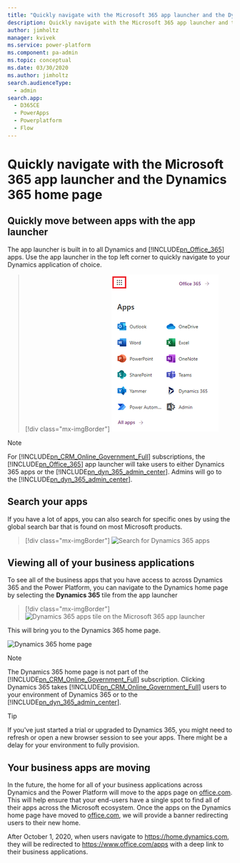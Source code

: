 ```yaml
---
title: "Quickly navigate with the Microsoft 365 app launcher and the Dynamics 365 home page  | MicrosoftDocs"
description: Quickly navigate with the Microsoft 365 app launcher and the Dynamics 365 home page
author: jimholtz
manager: kvivek
ms.service: power-platform
ms.component: pa-admin
ms.topic: conceptual
ms.date: 03/30/2020
ms.author: jimholtz
search.audienceType: 
  - admin
search.app:
  - D365CE
  - PowerApps
  - Powerplatform
  - Flow
---
```

# Quickly navigate with the Microsoft 365 app launcher and the Dynamics 365 home page

<a name="BKMK_AppLauncher"></a>   
## Quickly move between apps with the app launcher  
 The app launcher is built in to all Dynamics and [!INCLUDE[pn_Office_365](../includes/pn-office-365.md)] apps. Use the app launcher in the top left corner to quickly navigate to your Dynamics application of choice.  
 
 > [!div class="mx-imgBorder"]
 > ![Microsoft 365 app launcher](../admin/media/new-office-365-app-launcher.png "Microsoft 365 app launcher")  

  
> [!NOTE]
>  For [!INCLUDE[pn_CRM_Online_Government_Full](../includes/pn-crm-online-government-full.md)] subscriptions, the [!INCLUDE[pn_Office_365](../includes/pn-office-365.md)] app launcher will take users to either Dynamics 365 apps or the [!INCLUDE[pn_dyn_365_admin_center](../includes/pn-dyn-365-admin-center.md)]. Admins will go to the [!INCLUDE[pn_dyn_365_admin_center](../includes/pn-dyn-365-admin-center.md)].  

  
<a name="BKMK_SearchApps"></a>   
## Search your apps 
 If you have a lot of apps, you can also search for specific ones by using the global search bar that is found on most Microsoft products.
 
 > [!div class="mx-imgBorder"]
 > ![Search for Dynamics 365 apps](../admin/media/search-dynamics-365-apps.png "Search for Dynamics 365 apps")  


<a name="BKMK_IntroD365HomePage"></a>   
## Viewing all of your business applications  

To see all of the business apps that you have access to across Dynamics 365 and the Power Platform, you can navigate to the Dynamics home page by selecting the **Dynamics 365** tile from the app launcher  

> [!div class="mx-imgBorder"]
> ![Dynamics 365 apps tile on the Microsoft 365 app launcher](../admin/media/select-dynamics-365-app-launcher.png "Dynamics 365 apps tile on the Microsoft 365 app launcher")  
  
 This will bring you to the Dynamics 365 home page.  
  
 ![Dynamics 365 home page](../admin/media/dynamics-365-home-page.png "Dynamics 365 home page")  


> [!NOTE]
>  The Dynamics 365 home page is not part of the [!INCLUDE[pn_CRM_Online_Government_Full](../includes/pn-crm-online-government-full.md)] subscription. Clicking Dynamics 365 takes [!INCLUDE[pn_CRM_Online_Government_Full](../includes/pn-crm-online-government-full.md)] users to your environment of Dynamics 365 or to the [!INCLUDE[pn_dyn_365_admin_center](../includes/pn-dyn-365-admin-center.md)].  
  
  
> [!TIP]
>  If you've just started a trial or upgraded to Dynamics 365, you might need to refresh or open a new browser session to see your apps. There might be a delay for your environment to fully provision.  
  

## Your business apps are moving
In the future, the home for all of your business applications across Dynamics and the Power Platform will move to the apps page on [office.com](https://office.com/apps).
This will help ensure that your end-users have a single spot to find all of their apps across the Microsoft ecosystem. Once the apps on the Dynamics home page have
moved to [office.com](https://office.com/apps), we will provide a banner redirecting users to their new home.

After October 1, 2020, when users navigate to https://home.dynamics.com, they will be redirected to https://www.office.com/apps with a deep link to their business applications.
  

